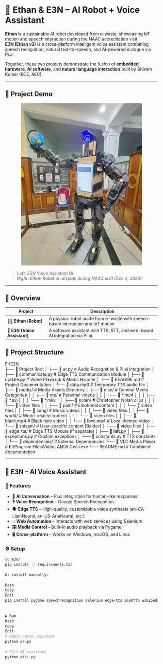 # 🤖 Ethan & E3N – AI Robot + Voice Assistant

**Ethan** is a sustainable AI robot developed from e-waste, showcasing IoT motion and speech interaction during the NAAC accreditation visit.  
**E3N (Ethan v3)** is a cross-platform intelligent voice assistant combining speech recognition, natural text-to-speech, and AI-powered dialogue via Pi.ai.

Together, these two projects demonstrate the fusion of **embedded hardware**, **AI software**, and **natural language interaction** built by Shivam Kumar (ECE, AEC).

---

## 📸 Project Demo

<p align="center">
  <img src="Public/IMG_20231203_172813 (1).jpg" alt="Ethan AI Robot" width="400"/>
</p>

> *Left: E3N Voice Assistant UI*  
> *Right: Ethan Robot on display during NAAC visit (Dec 4, 2023)*

---

## 🔧 Overview

| Project | Description |
|--------|-------------|
| 🧍‍♂️ **Ethan (Robot)** | A physical robot made from e-waste with speech-based interaction and IoT motion |
| 💬 **E3N (Voice Assistant)** | A software assistant with TTS, STT, and web-based AI integration via Pi.ai |
## 📁 Project Structure

F:\E3N\
├── 📁 Project Root
│   ├── 📄 ar.py                    # Audio Recognition & Pi.ai Integration
│   ├── 📄 communicate.py           # Edge TTS Communication Module
│   ├── 📄 update.py                # Video Playback & Media Handler
│   ├── 📄 README.md               # Project Documentation
│   └── 📄 data.mp3                # Temporary TTS audio file
│
├── 📁 media/                      # Media Assets Directory
│   ├── 📁 else/                   # General Media Categories
│   │   ├── 📁 me/                 # Personal videos
│   │   │   ├── 🎥 *.mp4
│   │   │   ├── 🎥 *.avi
│   │   │   └── 🎥 *.mkv
│   │   ├── 📁 nolan/              # Christopher Nolan clips
│   │   │   └── 🎥 video files
│   │   ├── 📁 pain/               # Emotional content
│   │   │   └── 🎥 video files
│   │   ├── 📁 song/               # Music videos
│   │   │   └── 🎥 video files
│   │   ├── 📁 world/              # World-related content
│   │   │   └── 🎥 video files
│   │   ├── 🎥 black.mp4           # Black hole video
│   │   └── 🎥 love.mp4            # Love-themed video
│   └── 📁 shivam/                 # User-specific content (Baldev)
│       └── 🎥 video files
│
├── 📁 edge_tts/                   # Edge TTS Module (if separate)
│   ├── 📄 __init__.py
│   ├── 📄 exceptions.py           # Custom exceptions
│   └── 📄 constants.py            # TTS constants
│
└── 📁 dependencies/               # External Dependencies
    └── 🔧 VLC Media Player        # F:\Program Files\VideoLAN\VLC\vlc.exe
└── README.md # Combined documentation

---

## 💬 E3N – AI Voice Assistant

### 🔑 Features

- 🧠 **AI Conversation** – Pi.ai integration for human-like responses
- 🎙️ **Voice Recognition** – Google Speech Recognition
- 🗣️ **Edge TTS** – High-quality, customizable voice synthesis (en-CA-LiamNeural, en-US-AriaNeural, etc.)
- 💡 **Web Automation** – Interacts with web services using Selenium
- 🎛️ **Media Control** – Built-in audio playback via Pygame
- 🖥️ **Cross-platform** – Works on Windows, macOS, and Linux

### ⚙️ Setup

```bash
cd e3n/
pip install -r requirements.txt

Or install manually:

bash
Copy
Edit
pip install pygame speechrecognition selenium edge-tts aiohttp wikipedia certifi psutil


▶️ Run
bash
Copy
Edit
# Basic voice assistant
python ar.py

# Full AI assistant
python aiii.py
